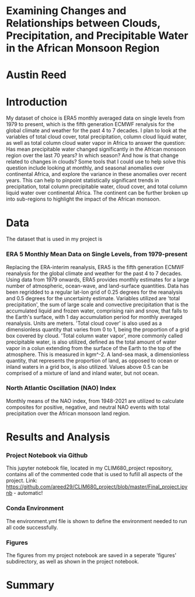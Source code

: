 # Examining Changes and Relationships between Clouds, Precipitation, and Precipitable Water in the African Monsoon Region
# Austin Reed
# Introduction
My dataset of choice is ERA5 monthly averaged data on single levels from 1979 to present, which is the fifth generation ECMWF renalysis for the global climate and weather for the past 4 to 7 decades. I plan to look at the variables of total cloud cover, total precipitation, column cloud liquid water, as well as total column cloud water vapor in Africa to answer the question: Has mean precipitable water changed significantly in the African monsoon region over the last 70 years? In which season? And how is that change related to changes in clouds? Some tools that I could use to help solve this question include looking at monthly, and seasonal anomalies over continental Africa, and explore the variance in these anomalies over recent years. This can help to pinpoint statistically significant trends in precipitation, total column precipitable water, cloud cover, and total column liquid water over continental Africa. The continent can be further broken up into sub-regions to highlight the impact of the African monsoon. 
# Data
The dataset that is used in my project is
### ERA 5 Monthly Mean Data on Single Levels, from 1979-present
Replacing the ERA-interim reanalysis, ERA5 is the fifth generation ECMWF reanalysis for the global climate and weather for the past 4 to 7 decades. Using data from 1979 onwards, ERA5 provides monthly estimates for a large number of atmospheric, ocean-wave, and land-surface quantities. Data has been regridded to a regular lat-lon grid of 0.25 degrees for the reanalysis and 0.5 degrees for the uncertainty estimate. 
Variables utilized are 'total precipitation', the sum of large scale and convective precipitation that is the accumulated liquid and frozen water, comprising rain and snow, that falls to the Earth's surface, with 1 day accumulation period for monthly averaged reanalysis. Units are meters. 'Total cloud cover' is also used as a dimensionless quantity that varies from 0 to 1, being the proportion of a grid box covered by cloud. 'Total column water vapor', more commonly called precipitable water, is also utilized, defined as the total amount of water vapor in a colun extending from the surface of the Earth to the top of the atmosphere. This is measured in kgm^-2. A land-sea mask, a dimensionless quantity, that represents the proportion of land, as opposed to ocean or inland waters in a grid box, is also utilized. Values above 0.5 can be comprised of a mixture of land and inland water, but not ocean. 
### North Atlantic Oscillation (NAO) Index
Monthly means of the NAO index, from 1948-2021 are utilized to calculate composites for positive, negative, and neutral NAO events with total precipitation over the African monsoon land region. 
# Results and Analysis
### Project Notebook via Github
This jupyter notebook file, located in my CLIM680_project repository, contains all of the commented code that is used to fufill all aspects of the project.
Link: https://github.com/areed29/CLIM680_project/blob/master/Final_project.ipynb - automatic! 
### Conda Environment 
The environment.yml file is shown to define the environment needed to run all code successfully. 
### Figures
The figures from my project notebook are saved in a seperate 'figures' subdirectory, as well as shown in the project notebook.
# Summary



